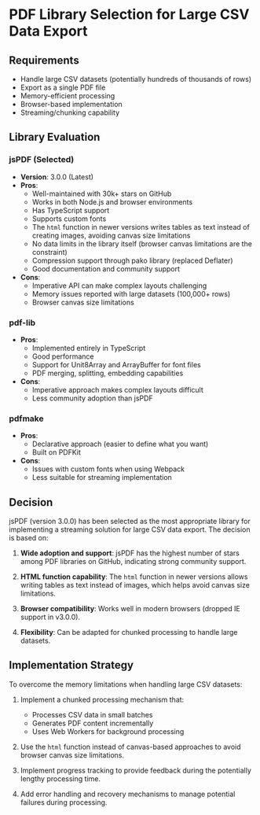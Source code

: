 # PDF Library Selection for Large CSV Data Export

## Requirements
- Handle large CSV datasets (potentially hundreds of thousands of rows)
- Export as a single PDF file
- Memory-efficient processing
- Browser-based implementation
- Streaming/chunking capability

## Library Evaluation

### jsPDF (Selected)
- **Version**: 3.0.0 (Latest)
- **Pros**:
  - Well-maintained with 30k+ stars on GitHub
  - Works in both Node.js and browser environments
  - Has TypeScript support
  - Supports custom fonts
  - The `html` function in newer versions writes tables as text instead of creating images, avoiding canvas size limitations
  - No data limits in the library itself (browser canvas limitations are the constraint)
  - Compression support through pako library (replaced Deflater)
  - Good documentation and community support
- **Cons**:
  - Imperative API can make complex layouts challenging
  - Memory issues reported with large datasets (100,000+ rows)
  - Browser canvas size limitations

### pdf-lib
- **Pros**:
  - Implemented entirely in TypeScript
  - Good performance
  - Support for Unit8Array and ArrayBuffer for font files
  - PDF merging, splitting, embedding capabilities
- **Cons**:
  - Imperative approach makes complex layouts difficult
  - Less community adoption than jsPDF

### pdfmake
- **Pros**:
  - Declarative approach (easier to define what you want)
  - Built on PDFKit
- **Cons**:
  - Issues with custom fonts when using Webpack
  - Less suitable for streaming implementation

## Decision
jsPDF (version 3.0.0) has been selected as the most appropriate library for implementing a streaming solution for large CSV data export. The decision is based on:

1. **Wide adoption and support**: jsPDF has the highest number of stars among PDF libraries on GitHub, indicating strong community support.

2. **HTML function capability**: The `html` function in newer versions allows writing tables as text instead of images, which helps avoid canvas size limitations.

3. **Browser compatibility**: Works well in modern browsers (dropped IE support in v3.0.0).

4. **Flexibility**: Can be adapted for chunked processing to handle large datasets.

## Implementation Strategy
To overcome the memory limitations when handling large CSV datasets:

1. Implement a chunked processing mechanism that:
   - Processes CSV data in small batches
   - Generates PDF content incrementally
   - Uses Web Workers for background processing

2. Use the `html` function instead of canvas-based approaches to avoid browser canvas size limitations.

3. Implement progress tracking to provide feedback during the potentially lengthy processing time.

4. Add error handling and recovery mechanisms to manage potential failures during processing.
